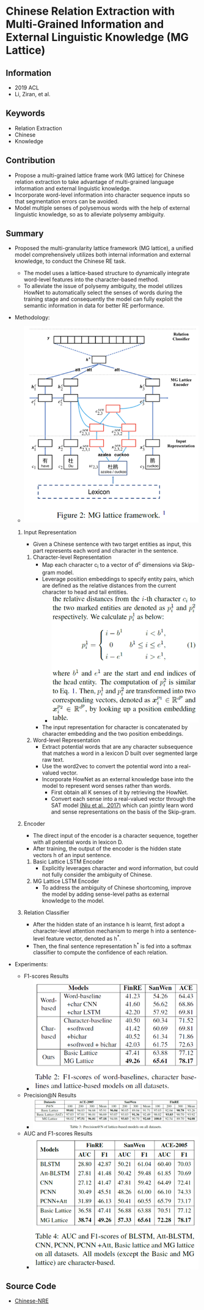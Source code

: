 # Chinese Relation Extraction with Multi-Grained Information and External Linguistic Knowledge (MG Lattice)
## Information
- 2019 ACL
- Li, Ziran, et al.

## Keywords
- Relation Extraction
- Chinese
- Knowledge

## Contribution
- Propose a multi-grained lattice frame work (MG lattice) for Chinese relation extraction to take advantage of multi-grained language information and external linguistic knowledge.
- Incorporate word-level information into character sequence inputs so that segmentation errors can be avoided.
- Model multiple senses of polysemous words with the help of external linguistic knowledge, so as to alleviate polysemy ambiguity.

## Summary
- Proposed the multi-granularity lattice framework (MG lattice), a unified model comprehensively utilizes both internal information and external knowledge, to conduct the Chinese RE task.
	- The model uses a lattice-based structure to dynamically integrate word-level features into the character-based method.
	- To alleviate the issue of polysemy ambiguity, the model utilizes HowNet to automatically select the senses of words during the training stage and consequently the model can fully exploit the semantic information in data for better RE performance.

- Methodology:
	- ![MG lattice framework](pic/Chinese_Relation_Extraction_with_Multi-Grained_Information_and_External_Linguistic_Knowledge_fig1.PNG)
	1. Input Representation
		- Given a Chinese sentence with two target entities as input, this part represents each word and character in the sentence.
		1. Character-level Representation
			- Map each character c<sub>i</sub> to a vector of d<sup>c</sup> dimensions via Skip-gram model.
			- Leverage position embeddings to specify entity pairs, which are defined as the relative distances from the current character to head and tail entities.
				- ![Character-level position embeddings](pic/Chinese_Relation_Extraction_with_Multi-Grained_Information_and_External_Linguistic_Knowledge_fig2.PNG)
			- The input representation for character is concatenated by character embedding and the two position embeddings.
		2. Word-level Representation
			- Extract potential words that are any character subsequence that matches a word in a lexicon D built over segmented large raw text.
			- Use the word2vec to convert the potential word into a real-valued vector.
			- Incorporate HowNet as an external knowledge base into the model to represent word senses rather than words.
				- First obtain all K senses of it by retrieving the HowNet.
				- Convert each sense into a real-valued vector through the SAT model [(Niu et al., 2017)](https://www.aclweb.org/anthology/papers/P/P17/P17-1187/) which can jointly learn word and sense representations on the basis of the Skip-gram.
	2. Encoder
		- The direct input of the encoder is a character sequence, together with all potential words in lexicon D.
		- After training, the output of the encoder is the hidden state vectors h of an input sentence.
		1. Basic Lattice LSTM Encoder
			- Explicitly leverages character and word information, but could not fully consider the ambiguity of Chinese.
		2. MG Lattice LSTM Encoder
			- To address the ambiguity of Chinese shortcoming, improve the model by adding sense-level paths as external knowledge to the model.

	3. Relation Classifier
		- After the hidden state of an instance h is learnt, first adopt a character-level attention mechanism to merge h into a sentence-level feature vector, denoted as h<sup>\*</sup>.
		- Then, the final sentence representation h<sup>\*</sup> is fed into a softmax classifier to compute the confidence of each relation.

- Experiments:
	- F1-scores Results
		- ![F1-scores Results](pic/Chinese_Relation_Extraction_with_Multi-Grained_Information_and_External_Linguistic_Knowledge_fig3.PNG)
	- Precision@N Results
		- ![Precision@N Results](pic/Chinese_Relation_Extraction_with_Multi-Grained_Information_and_External_Linguistic_Knowledge_fig4.PNG)
	- AUC and F1-scores Results
		- ![AUC and F1-scores Results](pic/Chinese_Relation_Extraction_with_Multi-Grained_Information_and_External_Linguistic_Knowledge_fig5.PNG)

## Source Code
- [Chinese-NRE](https://github.com/thunlp/Chinese_NRE)
